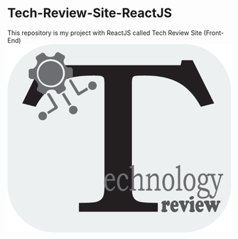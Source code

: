 # Tech-Review-Site-ReactJS
This repository is my project with ReactJS called Tech Review Site (Front-End)
![logo](./client/public/images/black_white_logo.png)